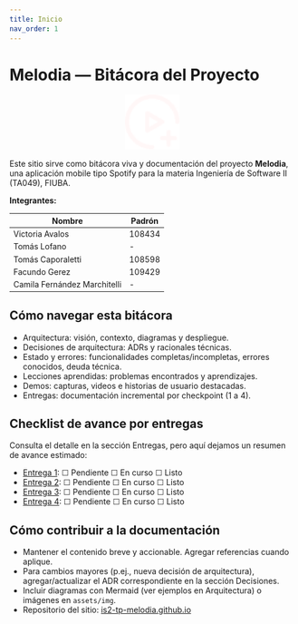 ```yaml
---
title: Inicio
nav_order: 1
---
```


# Melodia — Bitácora del Proyecto

<p align="center">
	<img src="assets/img/logo.png" alt="Logo Melodia" width="96" height="96">
  
</p>

Este sitio sirve como bitácora viva y documentación del proyecto **Melodia**, una aplicación mobile tipo Spotify para la materia Ingeniería de Software II (TA049), FIUBA.

**Integrantes:**

| Nombre | Padrón |
|---|---|
| Victoria Avalos | 108434 |
| Tomás Lofano | - |
| Tomás Caporaletti | 108598 |
| Facundo Gerez | 109429 |
| Camila Fernández Marchitelli | - |

## Cómo navegar esta bitácora

- Arquitectura: visión, contexto, diagramas y despliegue.
- Decisiones de arquitectura: ADRs y racionales técnicas.
- Estado y errores: funcionalidades completas/incompletas, errores conocidos, deuda técnica.
- Lecciones aprendidas: problemas encontrados y aprendizajes.
- Demos: capturas, videos e historias de usuario destacadas.
- Entregas: documentación incremental por checkpoint (1 a 4).

## Checklist de avance por entregas

Consulta el detalle en la sección Entregas, pero aquí dejamos un resumen de avance estimado:

- [Entrega 1](entregas/cp1): ☐ Pendiente ☐ En curso ☐ Listo
- [Entrega 2](entregas/cp2): ☐ Pendiente ☐ En curso ☐ Listo
- [Entrega 3](entregas/cp3): ☐ Pendiente ☐ En curso ☐ Listo
- [Entrega 4](entregas/cp4): ☐ Pendiente ☐ En curso ☐ Listo

## Cómo contribuir a la documentación

- Mantener el contenido breve y accionable. Agregar referencias cuando aplique.
- Para cambios mayores (p.ej., nueva decisión de arquitectura), agregar/actualizar el ADR correspondiente en la sección Decisiones.
- Incluir diagramas con Mermaid (ver ejemplos en Arquitectura) o imágenes en `assets/img`.
- Repositorio del sitio: [is2-tp-melodia.github.io](https://github.com/is2-tp-melodia/is2-tp-melodia.github.io)
